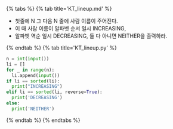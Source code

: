 {% tabs %}
{% tab title='KT_lineup.md' %}

* 첫줄에 N 그 다음 N 줄에 사람 이름이 주어진다.
* 이 때 사람 이름이 알파벳 순서 일시 INCREASING,
* 알파벳 역순 일시 DECREASING, 둘 다 아니면 NEITHER을 출력하라.

{% endtab %}
{% tab title='KT_lineup.py' %}

```py
n = int(input())
li = []
for _ in range(n):
  li.append(input())
if li == sorted(li):
  print("INCREASING")
elif li == sorted(li, reverse=True):
  print('DECREASING')
else:
  print('NEITHER')
```

{% endtab %}
{% endtabs %}